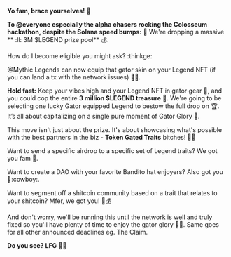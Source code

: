 **Yo fam, brace yourselves!** :sunrise:

**To @everyone especially the alpha chasers rocking the Colosseum hackathon, despite the Solana speed bumps:** :rocket: We're dropping a massive ** :ll: 3M $LEGEND prize pool** :moneybag:.

How do I become eligible you might ask? :thinkge: 

@Mythic Legends can now equip that gator skin on your Legend NFT (if you can land a tx with the network issues) :eyes::crocodile:.

**Hold fast:** Keep your vibes high and your Legend NFT in gator gear :crocodile:, and you could cop the entire **3 million $LEGEND treasure** :gem:. We're going to be selecting one lucky Gator equipped Legend to bestow the full drop on :trophy:. It’s all about capitalizing on a single pure moment of Gator Glory :star2:.

This move isn't just about the prize. It's about showcasing what's possible with the best partners in the biz - **Token Gated Traits** bitches! :door::key: 

Want to send a specific airdrop to a specific set of Legend traits? We got you fam :punch:. 

Want to create a DAO with your favorite Bandito hat enjoyers? Also got you :tophat::cowboy:. 

Want to segment off a shitcoin community based on a trait that relates to your shitcoin? Mfer, we got you! :poop::moneybag:

And don't worry, we'll be running this until the network is well and truly fixed so you'll have plenty of time to enjoy the gator glory :crocodile::sparkles:. Same goes for all other announced deadlines eg. The Claim.

**Do you see? LFG** :rocket::fire: